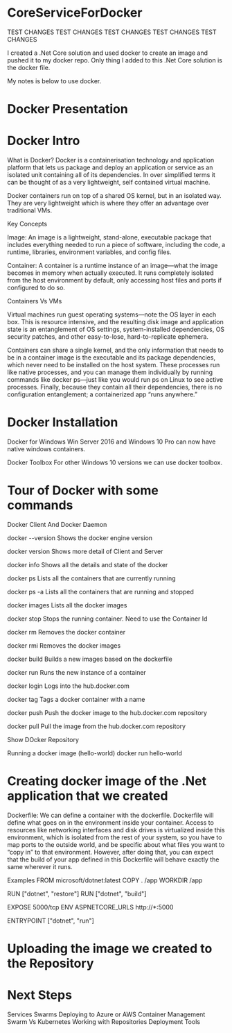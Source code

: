 # CoreServiceForDocker

TEST CHANGES TEST CHANGES TEST CHANGES TEST CHANGES TEST CHANGES 

I created a .Net Core solution and used docker to create an image and pushed it to my docker repo. 
Only thing I added to this .Net Core solution is the docker file. 

My notes is below to use docker.



# Docker Presentation
 

 
# Docker Intro
What is Docker?
Docker is a containerisation technology and application platform that lets us package and deploy an application or service as an isolated unit containing all of its dependencies. In over simplified terms it can be thought of as a very lightweight, self contained virtual machine.
 
Docker containers run on top of a shared OS kernel, but in an isolated way. They are very lightweight which is where they offer an advantage over traditional VMs. 
 
Key Concepts
 
Image: An image is a lightweight, stand-alone, executable package that includes everything needed to run a piece of software, including the code, a runtime, libraries, environment variables, and config files.
 
Container: A container is a runtime instance of an image—what the image becomes in memory when actually executed. It runs completely isolated from the host environment by default, only accessing host files and ports if configured to do so.
 
Containers Vs VMs

Virtual machines run guest operating systems—note the OS layer in each box. This is resource intensive, and the resulting disk image and application state is an entanglement of OS settings, system-installed dependencies, OS security patches, and other easy-to-lose, hard-to-replicate ephemera.
 
Containers can share a single kernel, and the only information that needs to be in a container image is the executable and its package dependencies, which never need to be installed on the host system. These processes run like native processes, and you can manage them individually by running commands like docker ps—just like you would run ps on Linux to see active processes. Finally, because they contain all their dependencies, there is no configuration entanglement; a containerized app “runs anywhere.”
 
 
# Docker Installation
 
Docker for Windows 
Win Server 2016 and Windows 10 Pro can now have native windows containers.
 
Docker Toolbox
For other Windows 10 versions we can use docker toolbox.
 
 
 
 
# Tour of Docker with some commands
 
Docker Client  And Docker Daemon
 
docker --version
Shows the docker engine version
 
docker version
Shows more detail of Client and Server
 
docker info
Shows all the details and state of the docker 
 
docker ps
Lists all the containers that are currently running
 
docker ps -a
Lists all the containers that are running and stopped
 
docker images
Lists all the docker images
 
docker stop
Stops the running container. Need to use the Container Id
 
docker rm
Removes the docker container
 
docker rmi
Removes the docker images
 
docker build
Builds a new images based on the dockerfile
 
docker run
Runs the new instance of a container
 
docker login
Logs into the hub.docker.com
 
docker tag
Tags a docker container with a name
 
docker push
Push the docker image to the hub.docker.com repository
 
docker pull
Pull the image from the hub.docker.com repository
 
Show DOcker Repository
 
Running a docker image (hello-world)
docker run hello-world
 
# Creating docker image of the .Net application that we created 
Dockerfile: We can define a container with the dockerfile. Dockerfile will define what goes on in the environment inside your container. Access to resources like networking interfaces and disk drives is virtualized inside this environment, which is isolated from the rest of your system, so you have to map ports to the outside world, and be specific about what files you want to “copy in” to that environment. However, after doing that, you can expect that the build of your app defined in this Dockerfile will behave exactly the same wherever it runs.
 
Examples
FROM microsoft/dotnet:latest
COPY . /app
WORKDIR /app
 
RUN ["dotnet", "restore"]
RUN ["dotnet", "build"]
 
EXPOSE 5000/tcp
ENV ASPNETCORE_URLS http://*:5000
 
ENTRYPOINT ["dotnet", "run"]
 
 
 
# Uploading the image we created to the Repository
 
# Next Steps
Services
Swarms
Deploying to Azure or AWS
Container Management
	Swarm Vs Kubernetes
Working with Repositories
Deployment Tools
 
 
